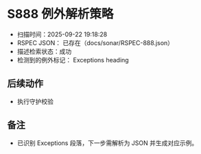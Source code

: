 ﻿# S888 例外解析策略

- 扫描时间：2025-09-22 19:18:28
- RSPEC JSON：
已存在（docs/sonar/RSPEC-888.json）
- 描述检索状态：成功
- 检测到的例外标记：
Exceptions heading

## 后续动作
- 执行守护校验

## 备注
- 已识别 Exceptions 段落，下一步需解析为 JSON 并生成对应示例。
